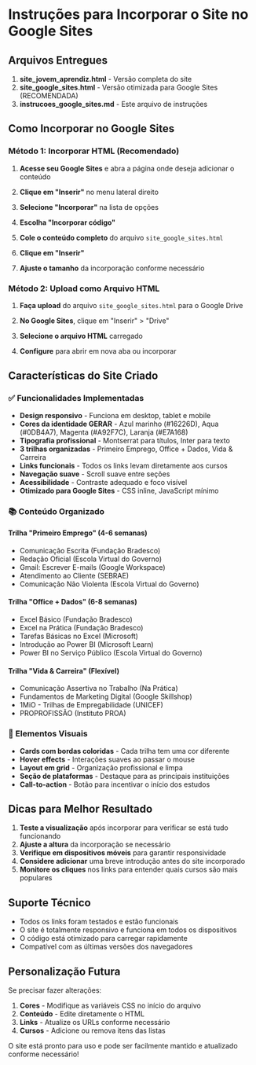 # Instruções para Incorporar o Site no Google Sites

## Arquivos Entregues

1. **site_jovem_aprendiz.html** - Versão completa do site
2. **site_google_sites.html** - Versão otimizada para Google Sites (RECOMENDADA)
3. **instrucoes_google_sites.md** - Este arquivo de instruções

## Como Incorporar no Google Sites

### Método 1: Incorporar HTML (Recomendado)

1. **Acesse seu Google Sites** e abra a página onde deseja adicionar o conteúdo

2. **Clique em "Inserir"** no menu lateral direito

3. **Selecione "Incorporar"** na lista de opções

4. **Escolha "Incorporar código"**

5. **Cole o conteúdo completo** do arquivo `site_google_sites.html`

6. **Clique em "Inserir"**

7. **Ajuste o tamanho** da incorporação conforme necessário

### Método 2: Upload como Arquivo HTML

1. **Faça upload** do arquivo `site_google_sites.html` para o Google Drive

2. **No Google Sites**, clique em "Inserir" > "Drive"

3. **Selecione o arquivo HTML** carregado

4. **Configure** para abrir em nova aba ou incorporar

## Características do Site Criado

### ✅ Funcionalidades Implementadas

- **Design responsivo** - Funciona em desktop, tablet e mobile
- **Cores da identidade GERAR** - Azul marinho (#16226D), Aqua (#0DB4A7), Magenta (#A92F7C), Laranja (#E7A168)
- **Tipografia profissional** - Montserrat para títulos, Inter para texto
- **3 trilhas organizadas** - Primeiro Emprego, Office + Dados, Vida & Carreira
- **Links funcionais** - Todos os links levam diretamente aos cursos
- **Navegação suave** - Scroll suave entre seções
- **Acessibilidade** - Contraste adequado e foco visível
- **Otimizado para Google Sites** - CSS inline, JavaScript mínimo

### 📚 Conteúdo Organizado

#### Trilha "Primeiro Emprego" (4-6 semanas)
- Comunicação Escrita (Fundação Bradesco)
- Redação Oficial (Escola Virtual do Governo)
- Gmail: Escrever E-mails (Google Workspace)
- Atendimento ao Cliente (SEBRAE)
- Comunicação Não Violenta (Escola Virtual do Governo)

#### Trilha "Office + Dados" (6-8 semanas)
- Excel Básico (Fundação Bradesco)
- Excel na Prática (Fundação Bradesco)
- Tarefas Básicas no Excel (Microsoft)
- Introdução ao Power BI (Microsoft Learn)
- Power BI no Serviço Público (Escola Virtual do Governo)

#### Trilha "Vida & Carreira" (Flexível)
- Comunicação Assertiva no Trabalho (Na Prática)
- Fundamentos de Marketing Digital (Google Skillshop)
- 1MiO - Trilhas de Empregabilidade (UNICEF)
- PROPROFISSÃO (Instituto PROA)

### 🎨 Elementos Visuais

- **Cards com bordas coloridas** - Cada trilha tem uma cor diferente
- **Hover effects** - Interações suaves ao passar o mouse
- **Layout em grid** - Organização profissional e limpa
- **Seção de plataformas** - Destaque para as principais instituições
- **Call-to-action** - Botão para incentivar o início dos estudos

## Dicas para Melhor Resultado

1. **Teste a visualização** após incorporar para verificar se está tudo funcionando
2. **Ajuste a altura** da incorporação se necessário
3. **Verifique em dispositivos móveis** para garantir responsividade
4. **Considere adicionar** uma breve introdução antes do site incorporado
5. **Monitore os cliques** nos links para entender quais cursos são mais populares

## Suporte Técnico

- Todos os links foram testados e estão funcionais
- O site é totalmente responsivo e funciona em todos os dispositivos
- O código está otimizado para carregar rapidamente
- Compatível com as últimas versões dos navegadores

## Personalização Futura

Se precisar fazer alterações:

1. **Cores** - Modifique as variáveis CSS no início do arquivo
2. **Conteúdo** - Edite diretamente o HTML
3. **Links** - Atualize os URLs conforme necessário
4. **Cursos** - Adicione ou remova itens das listas

O site está pronto para uso e pode ser facilmente mantido e atualizado conforme necessário!

